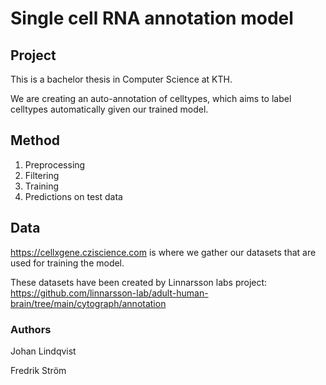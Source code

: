 # Single cell RNA annotation model

## Project

This is a bachelor thesis in Computer Science at KTH. 

We are creating an auto-annotation of celltypes, which aims to label celltypes automatically given our trained model. 

## Method

1. Preprocessing
2. Filtering 
3. Training 
4. Predictions on test data

## Data

https://cellxgene.cziscience.com is where we gather our datasets that are used for training the model.

These datasets have been created by Linnarsson labs project: https://github.com/linnarsson-lab/adult-human-brain/tree/main/cytograph/annotation 

### Authors

Johan Lindqvist

Fredrik Ström  